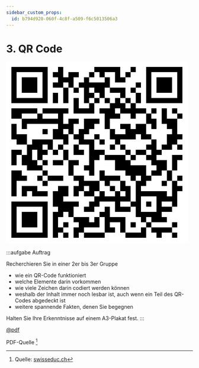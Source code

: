 ```yaml
---
sidebar_custom_props:
  id: b794d920-060f-4c8f-a509-f6c5013506a3
---
```


# 3. QR Code


![Was enthält der QR-Code? 🏴‍☠️☠️𝜋](images/qr-code/piraten.svg)

:::aufgabe Auftrag
<Answer type="state" webKey="f0b3f963-e7cd-455a-9b9f-9b8d2b5c2ac3" />

Recherchieren Sie in einer 2er bis 3er Gruppe
- wie ein QR-Code funktioniert
- welche Elemente darin vorkommen
- wie viele Zeichen darin codiert werden können
- weshalb der Inhalt immer noch lesbar ist, auch wenn ein Teil des QR-Codes abgedeckt ist
- weitere spannende Fakten, denen Sie begegnen

Halten Sie Ihre Erkenntnisse auf einem A3-Plakat fest.
:::


[@pdf](images/qr-code/qr-script.pdf)

PDF-Quelle [^1]

[^1]: Quelle: [swisseduc.ch](https://www.swisseduc.ch/informatik/theoretische_informatik/qr_codes/docs/unterlagen_lernende.pdf)
